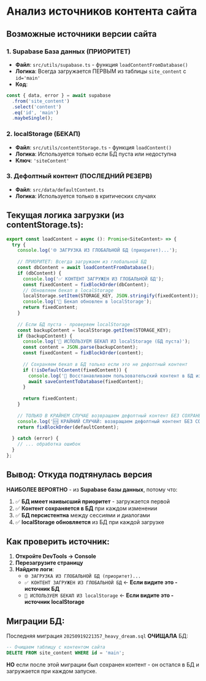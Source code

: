 # Анализ источников контента сайта

## Возможные источники версии сайта

### 1. **Supabase База данных (ПРИОРИТЕТ)**
- **Файл**: `src/utils/supabase.ts` - функция `loadContentFromDatabase()`
- **Логика**: Всегда загружается ПЕРВЫМ из таблицы `site_content` с `id='main'`
- **Код**:
```typescript
const { data, error } = await supabase
  .from('site_content')
  .select('content')
  .eq('id', 'main')
  .maybeSingle();
```

### 2. **localStorage (БЕКАП)**
- **Файл**: `src/utils/contentStorage.ts` - функция `loadContent()`
- **Логика**: Используется только если БД пуста или недоступна
- **Ключ**: `'siteContent'`

### 3. **Дефолтный контент (ПОСЛЕДНИЙ РЕЗЕРВ)**
- **Файл**: `src/data/defaultContent.ts`
- **Логика**: Используется только в критических случаях

## Текущая логика загрузки (из contentStorage.ts):

```typescript
export const loadContent = async (): Promise<SiteContent> => {
  try {
    console.log('🌐 ЗАГРУЗКА ИЗ ГЛОБАЛЬНОЙ БД (приоритет)...');
    
    // ПРИОРИТЕТ: Всегда загружаем из глобальной БД
    const dbContent = await loadContentFromDatabase();
    if (dbContent) {
      console.log('✅ КОНТЕНТ ЗАГРУЖЕН ИЗ ГЛОБАЛЬНОЙ БД');
      const fixedContent = fixBlockOrder(dbContent);
      // Обновляем бекап в localStorage
      localStorage.setItem(STORAGE_KEY, JSON.stringify(fixedContent));
      console.log('💾 Бекап обновлен в localStorage');
      return fixedContent;
    }
    
    // Если БД пуста - проверяем localStorage
    const backupContent = localStorage.getItem(STORAGE_KEY);
    if (backupContent) {
      console.log('💾 ИСПОЛЬЗУЕМ БЕКАП ИЗ localStorage (БД пуста)');
      const content = JSON.parse(backupContent);
      const fixedContent = fixBlockOrder(content);
      
      // Сохраняем бекап в БД только если это не дефолтный контент
      if (!isDefaultContent(fixedContent)) {
        console.log('🔄 Восстанавливаем пользовательский контент в БД из бекапа...');
        await saveContentToDatabase(fixedContent);
      }
      
      return fixedContent;
    }
    
    // ТОЛЬКО В КРАЙНЕМ СЛУЧАЕ возвращаем дефолтный контент БЕЗ СОХРАНЕНИЯ В БД
    console.log('🆘 КРАЙНИЙ СЛУЧАЙ: возвращаем дефолтный контент БЕЗ СОХРАНЕНИЯ В БД');
    return fixBlockOrder(defaultContent);
    
  } catch (error) {
    // ... обработка ошибок
  }
};
```

## Вывод: Откуда подтянулась версия

**НАИБОЛЕЕ ВЕРОЯТНО** - из **Supabase базы данных**, потому что:

1. ✅ **БД имеет наивысший приоритет** - загружается первой
2. ✅ **Контент сохраняется в БД** при каждом изменении
3. ✅ **БД персистентна** между сессиями и диалогами
4. ✅ **localStorage обновляется** из БД при каждой загрузке

## Как проверить источник:

1. **Откройте DevTools → Console**
2. **Перезагрузите страницу**
3. **Найдите логи**:
   - `🌐 ЗАГРУЗКА ИЗ ГЛОБАЛЬНОЙ БД (приоритет)...`
   - `✅ КОНТЕНТ ЗАГРУЖЕН ИЗ ГЛОБАЛЬНОЙ БД` ← **Если видите это - источник БД**
   - `💾 ИСПОЛЬЗУЕМ БЕКАП ИЗ localStorage` ← **Если видите это - источник localStorage**

## Миграции БД:

Последняя миграция `20250919221357_heavy_dream.sql` **ОЧИЩАЛА** БД:
```sql
-- Очищаем таблицу с контентом сайта
DELETE FROM site_content WHERE id = 'main';
```

**НО** если после этой миграции был сохранен контент - он остался в БД и загружается при каждом запуске.